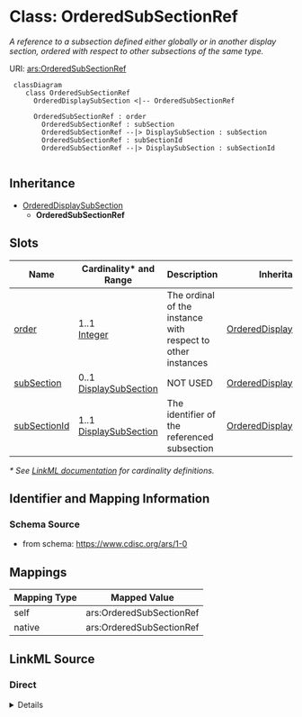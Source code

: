 # Class: OrderedSubSectionRef

_A reference to a subsection defined either globally or in another display section, ordered with respect to other subsections of the same type._




URI: [ars:OrderedSubSectionRef](https://www.cdisc.org/ars/1-0/OrderedSubSectionRef)




```mermaid
 classDiagram
    class OrderedSubSectionRef
      OrderedDisplaySubSection <|-- OrderedSubSectionRef

      OrderedSubSectionRef : order
        OrderedSubSectionRef : subSection
        OrderedSubSectionRef --|> DisplaySubSection : subSection
        OrderedSubSectionRef : subSectionId
        OrderedSubSectionRef --|> DisplaySubSection : subSectionId
        
```




## Inheritance
* [OrderedDisplaySubSection](OrderedDisplaySubSection.md)
    * **OrderedSubSectionRef**



## Slots

| Name | Cardinality* and Range | Description | Inheritance |
| ---  | --- | --- | --- |
| [order](order.md) | 1..1 <br/> [Integer](Integer.md) | The ordinal of the instance with respect to other instances | [OrderedDisplaySubSection](OrderedDisplaySubSection.md) |
| [subSection](subSection.md) | 0..1 <br/> [DisplaySubSection](DisplaySubSection.md) | NOT USED | [OrderedDisplaySubSection](OrderedDisplaySubSection.md) |
| [subSectionId](subSectionId.md) | 1..1 <br/> [DisplaySubSection](DisplaySubSection.md) | The identifier of the referenced subsection | [OrderedDisplaySubSection](OrderedDisplaySubSection.md) |

_* See [LinkML documentation](https://linkml.io/linkml/schemas/slots.html#slot-cardinality) for cardinality definitions._








## Identifier and Mapping Information







### Schema Source


* from schema: https://www.cdisc.org/ars/1-0





## Mappings

| Mapping Type | Mapped Value |
| ---  | ---  |
| self | ars:OrderedSubSectionRef |
| native | ars:OrderedSubSectionRef |





## LinkML Source

<!-- TODO: investigate https://stackoverflow.com/questions/37606292/how-to-create-tabbed-code-blocks-in-mkdocs-or-sphinx -->

### Direct

<details>
```yaml
name: OrderedSubSectionRef
description: A reference to a subsection defined either globally or in another display
  section, ordered with respect to other subsections of the same type.
from_schema: https://www.cdisc.org/ars/1-0
rank: 1000
is_a: OrderedDisplaySubSection
slot_usage:
  subSection:
    name: subSection
    description: NOT USED
    domain_of:
    - OrderedDisplaySubSection
    value_presence: ABSENT
  subSectionId:
    name: subSectionId
    domain_of:
    - OrderedDisplaySubSection
    required: true
    value_presence: PRESENT
defining_slots:
- subSectionId

```
</details>

### Induced

<details>
```yaml
name: OrderedSubSectionRef
description: A reference to a subsection defined either globally or in another display
  section, ordered with respect to other subsections of the same type.
from_schema: https://www.cdisc.org/ars/1-0
rank: 1000
is_a: OrderedDisplaySubSection
slot_usage:
  subSection:
    name: subSection
    description: NOT USED
    domain_of:
    - OrderedDisplaySubSection
    value_presence: ABSENT
  subSectionId:
    name: subSectionId
    domain_of:
    - OrderedDisplaySubSection
    required: true
    value_presence: PRESENT
attributes:
  order:
    name: order
    description: The ordinal of the instance with respect to other instances.
    from_schema: https://www.cdisc.org/ars/1-0
    rank: 1000
    alias: order
    owner: OrderedSubSectionRef
    domain_of:
    - OrderedListItem
    - WhereClause
    - OrderedGroupingFactor
    - OrderedDisplay
    - OrderedDisplaySubSection
    range: integer
    required: true
  subSection:
    name: subSection
    description: NOT USED
    from_schema: https://www.cdisc.org/ars/1-0
    rank: 1000
    alias: subSection
    owner: OrderedSubSectionRef
    domain_of:
    - OrderedDisplaySubSection
    range: DisplaySubSection
    inlined: true
    value_presence: ABSENT
  subSectionId:
    name: subSectionId
    description: The identifier of the referenced subsection.
    from_schema: https://www.cdisc.org/ars/1-0
    rank: 1000
    alias: subSectionId
    owner: OrderedSubSectionRef
    domain_of:
    - OrderedDisplaySubSection
    range: DisplaySubSection
    required: true
    inlined: false
    value_presence: PRESENT
defining_slots:
- subSectionId

```
</details>